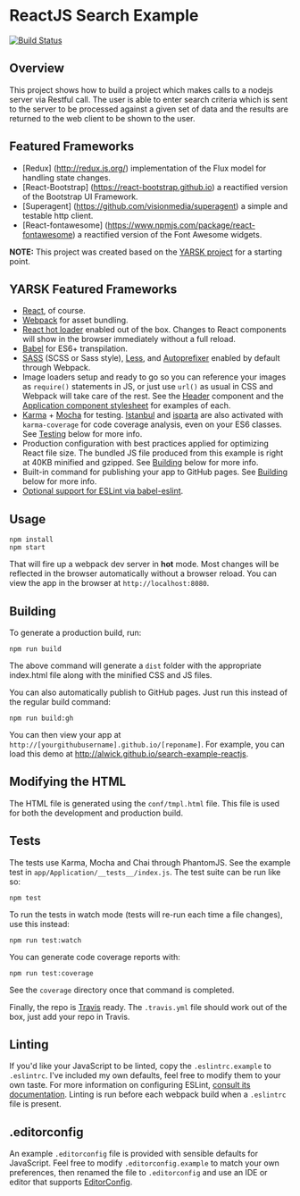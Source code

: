 # ReactJS Search Example
[![Build Status](https://travis-ci.org/alwick/search-example-reactjs)](https://travis-ci.org/alwick/search-example-reactjs)

## Overview

This project shows how to build a project which makes calls to a nodejs server via Restful call.  The user is able
to enter search criteria which is sent to the server to be processed against a given set of data and the results
are returned to the web client to be shown to the user.

## Featured Frameworks

* [Redux] (http://redux.js.org/) implementation of the Flux model for handling state changes.
* [React-Bootstrap] (https://react-bootstrap.github.io) a reactified version of the Bootstrap UI Framework.
* [Superagent] (https://github.com/visionmedia/superagent) a simple and testable http client.
* [React-fontawesome] (https://www.npmjs.com/package/react-fontawesome) a reactified version of the Font Awesome widgets.

**NOTE:** This project was created based on the [YARSK project](https://github.com/bradleyboy/yarsk#yarsk) for a starting point.

## YARSK Featured Frameworks

* [React](http://facebook.github.io/react/), of course.
* [Webpack](http://webpack.github.io/) for asset bundling.
* [React hot loader](https://github.com/gaearon/react-hot-loader) enabled out of the box. Changes to React components will show in the browser immediately without a full reload.
* [Babel](https://babeljs.io/) for ES6+ transpilation.
* [SASS](http://sass-lang.com/) (SCSS or Sass style), [Less](http://lesscss.org/), and [Autoprefixer](https://github.com/postcss/autoprefixer) enabled by default through Webpack.
* Image loaders setup and ready to go so you can reference your images as `require()` statements in JS, or just use `url()` as usual in CSS and Webpack will take care of the rest. See the [Header](https://github.com/bradleyboy/yarsk/blob/master/app/components/Header/index.jsx#L9-L18) component and the [Application component stylesheet](https://github.com/bradleyboy/yarsk/blob/master/app/components/Application/style.sass#L2) for examples of each.
* [Karma](http://karma-runner.github.io/0.12/index.html) + [Mocha](http://mochajs.org/) for testing. [Istanbul](https://gotwarlost.github.io/istanbul/) and [isparta](https://github.com/douglasduteil/isparta) are also activated with `karma-coverage` for code coverage analysis, even on your ES6 classes. See [Testing](https://github.com/alwick/search-example-reactjs#tests) below for more info.
* Production configuration with best practices applied for optimizing React file size. The bundled JS file produced from this example is right at 40KB minified and gzipped. See [Building](https://github.com/alwick/search-example-reactjs#building) below for more info.
* Built-in command for publishing your app to GitHub pages. See [Building](https://github.com/alwick/search-example-reactjs#building) below for more info.
* [Optional support for ESLint via babel-eslint](https://github.com/bradleyboy/yarsk#linting).

## Usage

```
npm install
npm start
```

That will fire up a webpack dev server in **hot** mode. Most changes will be reflected in the browser automatically without a browser reload. You can view the app in the browser at `http://localhost:8080`.

## Building

To generate a production build, run:

```
npm run build
```

The above command will generate a `dist` folder with the appropriate index.html file along with the minified CSS and JS files.

You can also automatically publish to GitHub pages. Just run this instead of the regular build command:

```
npm run build:gh
```

You can then view your app at `http://[yourgithubusername].github.io/[reponame]`. For example, you can load this demo at http://alwick.github.io/search-example-reactjs.

## Modifying the HTML

The HTML file is generated using the `conf/tmpl.html` file. This file is used for both the development and production build.

## Tests

The tests use Karma, Mocha and Chai through PhantomJS. See the example test in `app/Application/__tests__/index.js`. The test suite can be run like so:

```
npm test
```

To run the tests in watch mode (tests will re-run each time a file changes), use this instead:

```
npm run test:watch
```

You can generate code coverage reports with:

```
npm run test:coverage
```

See the `coverage` directory once that command is completed.

Finally, the repo is [Travis](https://travis-ci.org) ready. The `.travis.yml` file should work out of the box, just add your repo in Travis.

## Linting

If you'd like your JavaScript to be linted, copy the `.eslintrc.example` to `.eslintrc`. I've included my own defaults, feel free to modify them to your own taste. For more information on configuring ESLint, [consult its documentation](http://eslint.org/docs/rules/). Linting is run before each webpack build when a `.eslintrc` file is present.

## .editorconfig

An example `.editorconfig` file is provided with sensible defaults for JavaScript. Feel free to modify `.editorconfig.example` to match your own preferences, then renamed the file to `.editorconfig` and use an IDE or editor that supports [EditorConfig](http://editorconfig.org/).
